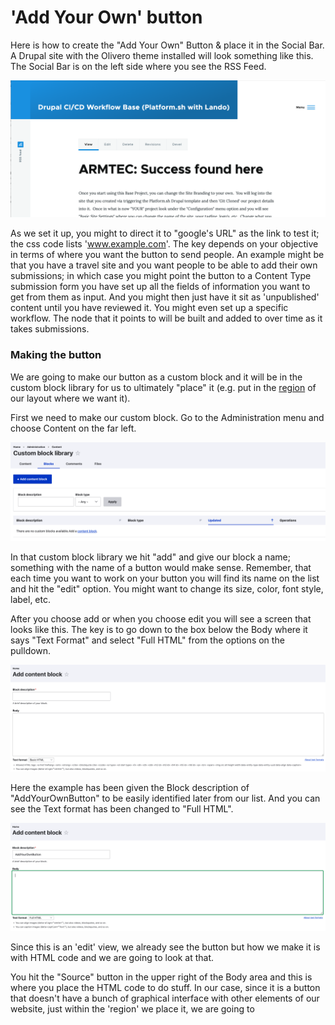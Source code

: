 
# 'Add Your Own' button

Here is how to create the "Add Your Own" Button & place it in the Social Bar.  A Drupal site with the Olivero theme installed will look something like this.  The Social Bar is on the left side where you see the RSS Feed.

<img src="../theme/themeimages/oliverofrontpage.png"  width="600">

As we set it up, you might to direct it to "google's URL" as the link to test it; the css code lists 'www.example.com'.  The key depends on your objective in terms of where you want the button to send people.  An example might be that you have a travel site and you want people to be able to add their own submissions; in which case you might point the button to a Content Type submission form you have set up all the fields of information you want to get from them as input.  And you might then just have it sit as 'unpublished' content until you have reviewed it.  You might even set up a specific workflow.  The node that it  points to will be built and added to over time as it takes submissions.  

### Making the button

We are going to make our button as a custom block and it will be in the custom block library for us to ultimately "place" it (e.g. put in the [region](https://www.drupal.org/docs/user_guide/en/block-regions.html) of our layout where we want it).

First we need to make our custom block.  Go to the Administration menu and choose Content on the far left. 

<img src="../theme/themeimages/oliverobuttoncustomblocklibrary.png"  width="600">

In that custom block library we hit "add" and give our block a name; something with the name of a button would make sense.   Remember, that each time you want to work on your button you will find its name on the list and hit the "edit" option.  You might want to change its size, color, font style, label, etc.

After you choose add or when you choose edit you will see a screen that looks like this.  The key is to go down to the box below the Body where it says "Text Format" and select "Full HTML" from the options on the pulldown. 

<img src="../theme/themeimages/oliverobuttonaddcontentblock.png"  width="600">

Here the example has been given the Block description of "AddYourOwnButton" to be easily identified later from our list.  And you can see the Text format has been changed to "Full HTML". 

<img src="../theme/themeimages/oliverobuttonaddcontentblock2.png"  width="600">

Since this is an 'edit' view, we already see the button but how we make it is with HTML code and we are going to look at that.

You hit the "Source" button in the upper right of the Body area and this is where you place the HTML code to do stuff.  In our case, since it is a button that doesn't have a bunch of graphical interface with other elements of our website, just within the 'region' we place it, we are going to <style> the look of the button right within a leading chunk of inline CSS code.

Here is the code you want to use for the button.  It is first presented in an image which may be more readable. 

<img src="../theme/themeimages/oliverobuttoncss.png"  width="500">

The code itself is available right below so it can just be copied from this documentation and dropped in the 'Body' area:

```<img src="../theme/themeimages/oliverobuttoncss.png"  width="600">

<style type="text/css">.styled {
    transform: rotate(90deg);
    border: 0;
    line-height: 2.5;
    padding: 0 1em;
    font-size: 0.5em;
    text-align: center;
    color: #fff;
    text-shadow: 1px 1px 1px #000;
    border-radius: 10px;
    background-color: rgba(220, 0, 0, 1);
    background-image: linear-gradient(to top left,
                                      rgba(0, 0, 0, .2),
                                      rgba(0, 0, 0, .2) 30%,
                                      rgba(0, 0, 0, 0));
    box-shadow: inset 2px 2px 3px rgba(255, 255, 255, .6),
                inset -2px -2px 3px rgba(0, 0, 0, .6);
}

.styled:hover {
    background-color: rgba(255, 0, 0, 1);
}

.styled:active {
    box-shadow: inset -2px -2px 3px rgba(255, 255, 255, .6),
                inset 2px 2px 3px rgba(0, 0, 0, .6);
}
</style>
<form><button class="favorite styled" formaction="http://www.google.com" formtarget="_blank">Add your own!</button></form>```



The button that makes up the code won't show up on your website until you 'place' the custom block you made.  To do that you go into "Structure-Block Layout" from your administration tool bar and you will see all the regions you have in your site.  Scroll down to the region called 'Social Bar' and hit the "Place Block" button; where upon you will see a list of the blocks available.  You named this block when you set it up as "Add Your Own Button", so select that to place.  It may drop in below the RSS Feed that is a standard item in this region but all you need to do is drag and drop it above that with the Maltese cross looking symbol.

In that last line of code you see the 'formaction=" and once you have your URL address for the 'node' in your site where the list of submissions people can make is located, you just need to edit to that from the google address used in this initial set up.



